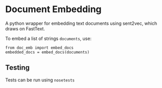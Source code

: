 # Document Embedding
A python wrapper for embedding text documents using sent2vec, which draws on FastText.

To embed a list of strings `documents`, use:

```
from doc_emb import embed_docs
embedded_docs = embed_docs(documents)
```

## Testing
Tests can be run using `nosetests`
